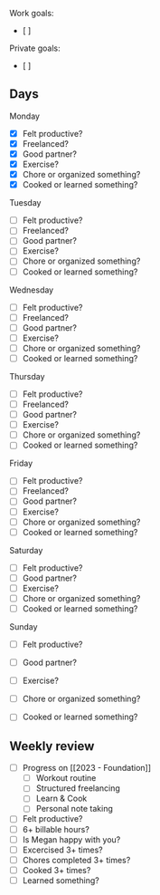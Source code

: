 Work goals:
- [ ] 

Private goals:
- [ ] 

## Days
Monday
- [x] Felt productive?
- [x] Freelanced?
- [x] Good partner?
- [x] Exercise?
- [x] Chore or organized something?
- [x] Cooked or learned something?

Tuesday
- [ ] Felt productive?
- [ ] Freelanced?
- [ ] Good partner?
- [ ] Exercise?
- [ ] Chore or organized something?
- [ ] Cooked or learned something?

Wednesday
- [ ] Felt productive?
- [ ] Freelanced?
- [ ] Good partner?
- [ ] Exercise?
- [ ] Chore or organized something?
- [ ] Cooked or learned something?

Thursday
- [ ] Felt productive?
- [ ] Freelanced?
- [ ] Good partner?
- [ ] Exercise?
- [ ] Chore or organized something?
- [ ] Cooked or learned something?

Friday
- [ ] Felt productive?
- [ ] Freelanced?
- [ ] Good partner?
- [ ] Exercise?
- [ ] Chore or organized something?
- [ ] Cooked or learned something?

Saturday
- [ ] Felt productive?
- [ ] Good partner?
- [ ] Exercise?
- [ ] Chore or organized something?
- [ ] Cooked or learned something?

Sunday
- [ ] Felt productive?
- [ ] Good partner?
- [ ] Exercise?
- [ ] Chore or organized something?
- [ ] Cooked or learned something?


## Weekly review
- [ ] Progress on [[2023 - Foundation]]
	- [ ] Workout routine
	- [ ] Structured freelancing
	- [ ] Learn & Cook
	- [ ] Personal note taking
- [ ] Felt productive?
- [ ] 6+ billable hours?
- [ ] Is Megan happy with you?
- [ ] Excercised  3+ times?
- [ ] Chores completed 3+ times?
- [ ] Cooked 3+ times?
- [ ] Learned something?